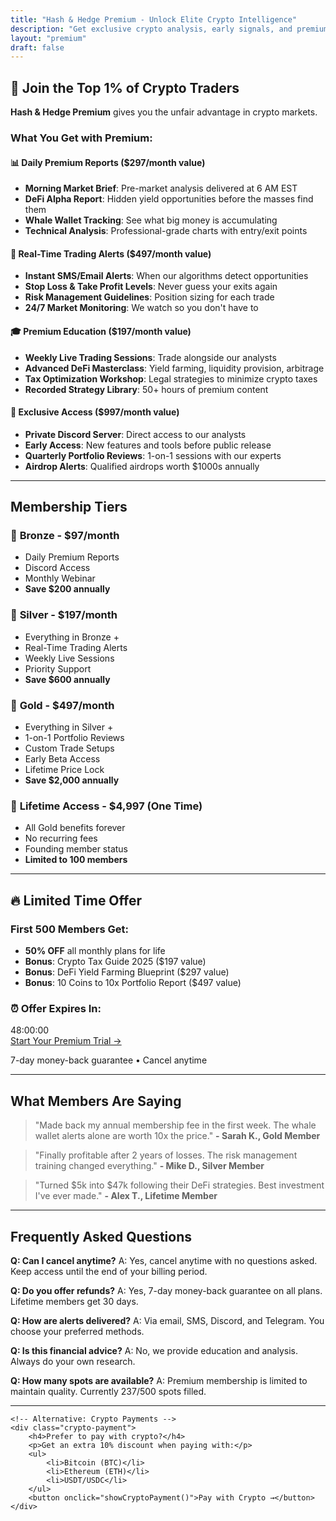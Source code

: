 ```yaml
---
title: "Hash & Hedge Premium - Unlock Elite Crypto Intelligence"
description: "Get exclusive crypto analysis, early signals, and premium strategies"
layout: "premium"
draft: false
---
```


## 🎯 Join the Top 1% of Crypto Traders

**Hash & Hedge Premium** gives you the unfair advantage in crypto markets.

### What You Get with Premium:

#### 📊 Daily Premium Reports ($297/month value)
- **Morning Market Brief**: Pre-market analysis delivered at 6 AM EST
- **DeFi Alpha Report**: Hidden yield opportunities before the masses find them
- **Whale Wallet Tracking**: See what big money is accumulating
- **Technical Analysis**: Professional-grade charts with entry/exit points

#### 🚨 Real-Time Trading Alerts ($497/month value)
- **Instant SMS/Email Alerts**: When our algorithms detect opportunities
- **Stop Loss & Take Profit Levels**: Never guess your exits again
- **Risk Management Guidelines**: Position sizing for each trade
- **24/7 Market Monitoring**: We watch so you don't have to

#### 🎓 Premium Education ($197/month value)
- **Weekly Live Trading Sessions**: Trade alongside our analysts
- **Advanced DeFi Masterclass**: Yield farming, liquidity provision, arbitrage
- **Tax Optimization Workshop**: Legal strategies to minimize crypto taxes
- **Recorded Strategy Library**: 50+ hours of premium content

#### 💎 Exclusive Access ($997/month value)
- **Private Discord Server**: Direct access to our analysts
- **Early Access**: New features and tools before public release
- **Quarterly Portfolio Reviews**: 1-on-1 sessions with our experts
- **Airdrop Alerts**: Qualified airdrops worth $1000s annually

---

## Membership Tiers

### 🥉 **Bronze** - $97/month
- Daily Premium Reports
- Discord Access
- Monthly Webinar
- **Save $200 annually**

### 🥈 **Silver** - $197/month  
- Everything in Bronze +
- Real-Time Trading Alerts
- Weekly Live Sessions
- Priority Support
- **Save $600 annually**

### 🥇 **Gold** - $497/month
- Everything in Silver +
- 1-on-1 Portfolio Reviews
- Custom Trade Setups
- Early Beta Access
- Lifetime Price Lock
- **Save $2,000 annually**

### 💎 **Lifetime Access** - $4,997 (One Time)
- All Gold benefits forever
- No recurring fees
- Founding member status
- **Limited to 100 members**

---

## 🔥 Limited Time Offer

### First 500 Members Get:
- **50% OFF** all monthly plans for life
- **Bonus**: Crypto Tax Guide 2025 ($197 value)
- **Bonus**: DeFi Yield Farming Blueprint ($297 value)
- **Bonus**: 10 Coins to 10x Portfolio Report ($497 value)

<div class="cta-box">
    <h3>⏰ Offer Expires In:</h3>
    <div id="countdown">48:00:00</div>
    <a href="#payment" class="cta-button">Start Your Premium Trial →</a>
    <p>7-day money-back guarantee • Cancel anytime</p>
</div>

---

## What Members Are Saying

> "Made back my annual membership fee in the first week. The whale wallet alerts alone are worth 10x the price." 
> **- Sarah K., Gold Member**

> "Finally profitable after 2 years of losses. The risk management training changed everything."
> **- Mike D., Silver Member**

> "Turned $5k into $47k following their DeFi strategies. Best investment I've ever made."
> **- Alex T., Lifetime Member**

---

## Frequently Asked Questions

**Q: Can I cancel anytime?**
A: Yes, cancel anytime with no questions asked. Keep access until the end of your billing period.

**Q: Do you offer refunds?**
A: Yes, 7-day money-back guarantee on all plans. Lifetime members get 30 days.

**Q: How are alerts delivered?**
A: Via email, SMS, Discord, and Telegram. You choose your preferred methods.

**Q: Is this financial advice?**
A: No, we provide education and analysis. Always do your own research.

**Q: How many spots are available?**
A: Premium membership is limited to maintain quality. Currently 237/500 spots filled.

---

<div id="payment" class="payment-section">
    <!-- Stripe Payment Integration -->
    <script src="https://js.stripe.com/v3/"></script>
    <div id="stripe-payment-element"></div>
    
    <!-- Alternative: Crypto Payments -->
    <div class="crypto-payment">
        <h4>Prefer to pay with crypto?</h4>
        <p>Get an extra 10% discount when paying with:</p>
        <ul>
            <li>Bitcoin (BTC)</li>
            <li>Ethereum (ETH)</li>
            <li>USDT/USDC</li>
        </ul>
        <button onclick="showCryptoPayment()">Pay with Crypto →</button>
    </div>
</div>

<script>
// Countdown timer
function updateCountdown() {
    const countdownEl = document.getElementById('countdown');
    let hours = 48;
    let minutes = 0;
    let seconds = 0;
    
    setInterval(() => {
        if (seconds > 0) {
            seconds--;
        } else if (minutes > 0) {
            minutes--;
            seconds = 59;
        } else if (hours > 0) {
            hours--;
            minutes = 59;
            seconds = 59;
        }
        
        countdownEl.textContent = `${hours.toString().padStart(2, '0')}:${minutes.toString().padStart(2, '0')}:${seconds.toString().padStart(2, '0')}`;
    }, 1000);
}

updateCountdown();
</script>